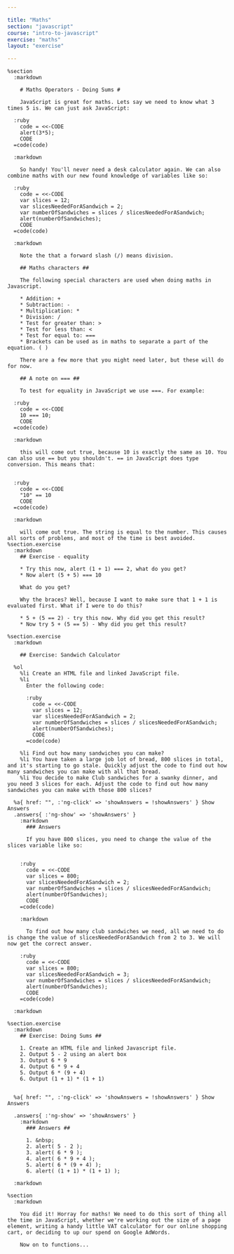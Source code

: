 ```yaml
---

title: "Maths"
section: "javascript"
course: "intro-to-javascript"
exercise: "maths"
layout: "exercise"

---
```


    %section
      :markdown

        # Maths Operators - Doing Sums #

        JavaScript is great for maths. Lets say we need to know what 3 times 5 is. We can just ask JavaScript:

      :ruby
        code = <<-CODE
        alert(3*5);
        CODE
      =code(code)

      :markdown

        So handy! You'll never need a desk calculator again. We can also combine maths with our new found knowledge of variables like so:

      :ruby
        code = <<-CODE
        var slices = 12;
        var slicesNeededForASandwich = 2;
        var numberOfSandwiches = slices / slicesNeededForASandwich;
        alert(numberOfSandwiches);
        CODE
      =code(code)

      :markdown

        Note the that a forward slash (/) means division.

        ## Maths characters ##

        The following special characters are used when doing maths in Javascript.

        * Addition: +
        * Subtraction: -
        * Multiplication: *
        * Division: /
        * Test for greater than: >
        * Test for less than: <
        * Test for equal to: ===
        * Brackets can be used as in maths to separate a part of the equation. ( )

        There are a few more that you might need later, but these will do for now.

        ## A note on === ##

        To test for equality in JavaScript we use ===. For example:

      :ruby
        code = <<-CODE
        10 === 10;
        CODE
      =code(code)

      :markdown

        this will come out true, because 10 is exactly the same as 10. You can also use == but you shouldn't. == in JavaScript does type conversion. This means that:


      :ruby
        code = <<-CODE
        "10" == 10
        CODE
      =code(code)

      :markdown

        will come out true. The string is equal to the number. This causes all sorts of problems, and most of the time is best avoided.
    %section.exercise
      :markdown
        ## Exercise - equality

        * Try this now, alert (1 + 1) === 2, what do you get?
        * Now alert (5 + 5) === 10

        What do you get?

        Why the braces? Well, because I want to make sure that 1 + 1 is evaluated first. What if I were to do this?

        * 5 + (5 == 2) - try this now. Why did you get this result?
        * Now try 5 + (5 == 5) - Why did you get this result?

    %section.exercise
      :markdown

        ## Exercise: Sandwich Calculator

      %ol
        %li Create an HTML file and linked JavaScript file.
        %li
          Enter the following code:

          :ruby
            code = <<-CODE
            var slices = 12;
            var slicesNeededForASandwich = 2;
            var numberOfSandwiches = slices / slicesNeededForASandwich;
            alert(numberOfSandwiches);
            CODE
          =code(code)

        %li Find out how many sandwiches you can make?
        %li You have taken a large job lot of bread, 800 slices in total, and it's starting to go stale. Quickly adjust the code to find out how many sandwiches you can make with all that bread.
        %li You decide to make Club sandwiches for a swanky dinner, and you need 3 slices for each. Adjust the code to find out how many sandwiches you can make with those 800 slices?

      %a{ href: "", :'ng-click' => 'showAnswers = !showAnswers' } Show Answers
      .answers{ :'ng-show' => 'showAnswers' }
        :markdown
          ### Answers

          If you have 800 slices, you need to change the value of the slices variable like so:


        :ruby
          code = <<-CODE
          var slices = 800;
          var slicesNeededForASandwich = 2;
          var numberOfSandwiches = slices / slicesNeededForASandwich;
          alert(numberOfSandwiches);
          CODE
        =code(code)

        :markdown

          To find out how many club sandwiches we need, all we need to do is change the value of slicesNeededForASandwich from 2 to 3. We will now get the correct answer.

        :ruby
          code = <<-CODE
          var slices = 800;
          var slicesNeededForASandwich = 3;
          var numberOfSandwiches = slices / slicesNeededForASandwich;
          alert(numberOfSandwiches);
          CODE
        =code(code)

      :markdown

    %section.exercise
      :markdown
        ## Exercise: Doing Sums ##

        1. Create an HTML file and linked Javascript file.
        2. Output 5 - 2 using an alert box
        3. Output 6 * 9
        4. Output 6 * 9 + 4
        5. Output 6 * (9 + 4)
        6. Output (1 + 1) * (1 + 1)


      %a{ href: "", :'ng-click' => 'showAnswers = !showAnswers' } Show Answers

      .answers{ :'ng-show' => 'showAnswers' }
        :markdown
          ### Answers ##

          1. &nbsp;
          2. alert( 5 - 2 );
          3. alert( 6 * 9 );
          4. alert( 6 * 9 + 4 );
          5. alert( 6 * (9 + 4) );
          6. alert( (1 + 1) * (1 + 1) );

      :markdown

    %section
      :markdown

        You did it! Horray for maths! We need to do this sort of thing all the time in JavaScript, whether we're working out the size of a page element, writing a handy little VAT calculator for our online shopping cart, or deciding to up our spend on Google AdWords.

        Now on to functions...
